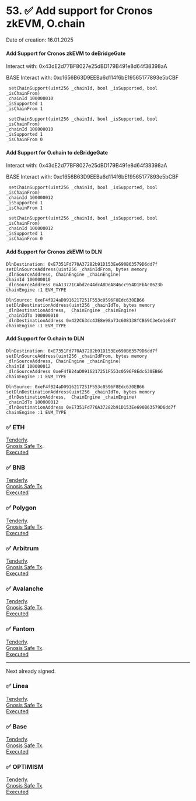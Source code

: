 # 53. ✅ Add support for Cronos zkEVM, O.chain 
Date of creation: 16.01.2025

#### Add Support for Cronos zkEVM to deBridgeGate
Interact with: 0x43dE2d77BF8027e25dBD179B491e8d64f38398aA

BASE Interact with: 0xc1656B63D9EEBa6d114f6bE19565177893e5bCBF

```
 setChainSupport(uint256 _chainId, bool _isSupported, bool _isChainFrom) 
_chainId 100000010 
_isSupported 1
_isChainFrom 1
```
```
 setChainSupport(uint256 _chainId, bool _isSupported, bool _isChainFrom) 
_chainId 100000010
_isSupported 1
_isChainFrom 0
```


#### Add Support for O.chain to deBridgeGate
Interact with: 0x43dE2d77BF8027e25dBD179B491e8d64f38398aA

BASE Interact with: 0xc1656B63D9EEBa6d114f6bE19565177893e5bCBF

```
 setChainSupport(uint256 _chainId, bool _isSupported, bool _isChainFrom) 
_chainId 100000012 
_isSupported 1
_isChainFrom 1
```
```
 setChainSupport(uint256 _chainId, bool _isSupported, bool _isChainFrom) 
_chainId 100000012
_isSupported 1
_isChainFrom 0
```

####  Add Support for Cronos zkEVM to DLN

```
DlnDestination: 0xE7351Fd770A37282b91D153Ee690B63579D6dd7f
setDlnSourceAddress(uint256 _chainIdFrom, bytes memory _dlnSourceAddress, ChainEngine _chainEngine)
chainId 100000010
_dlnSourceAddress 0xA13771CAbd2e44dcA8DeA846cc954D1FbAc0623b
chainEngine :1 EVM_TYPE
```

```
DlnSource: 0xeF4fB24aD0916217251F553c0596F8Edc630EB66
setDlnDestinationAddress(uint256 _chainIdTo, bytes memory _dlnDestinationAddress,  ChainEngine _chainEngine)
_chainIdTo 100000010
_dlnDestinationAddress 0x422C63dc43E8e98a73c608138fCB69C3eCe1eE47
chainEngine :1 EVM_TYPE
```



####  Add Support for O.chain to DLN

```
DlnDestination: 0xE7351Fd770A37282b91D153Ee690B63579D6dd7f
setDlnSourceAddress(uint256 _chainIdFrom, bytes memory _dlnSourceAddress, ChainEngine _chainEngine)
chainId 100000012
_dlnSourceAddress 0xeF4fB24aD0916217251F553c0596F8Edc630EB66
chainEngine :1 EVM_TYPE
```

```
DlnSource: 0xeF4fB24aD0916217251F553c0596F8Edc630EB66
setDlnDestinationAddress(uint256 _chainIdTo, bytes memory _dlnDestinationAddress,  ChainEngine _chainEngine)
_chainIdTo 100000012
_dlnDestinationAddress 0xE7351Fd770A37282b91D153Ee690B63579D6dd7f
chainEngine :1 EVM_TYPE
```



### ✅ ETH 
[Tenderly](https://dashboard.tenderly.co/public/safe/safe-apps/simulator/09bdcc1f-c47a-450b-b1be-f9411abd5ad5/logs).   
[Gnosis Safe Tx](https://app.safe.global/transactions/tx?id=multisig_0x6bec1faF33183e1Bc316984202eCc09d46AC92D5_0x9d372070e7c9d5b52ed1a17a3749f8aa17aa1a26e8fb45a6e1eb5f43c654fdc2&safe=eth:0x6bec1faF33183e1Bc316984202eCc09d46AC92D5).   
[Executed](https://etherscan.io/tx/0xeb6421544011e1b6a6de05f0923e889768f186dbc2cf422ae73509867c1358bd)

### ✅ BNB
[Tenderly](https://dashboard.tenderly.co/public/safe/safe-apps/simulator/0b4d9cdc-85a6-4417-bc61-98becd87b36d/logs).   
[Gnosis Safe Tx](https://app.safe.global/transactions/tx?id=multisig_0xA52842cD43fA8c4B6660E443194769531d45b265_0x43b5e64572131bc7e40c0a65e92c595d27764b73778da62946994bb0762d2636&safe=bnb:0xA52842cD43fA8c4B6660E443194769531d45b265).   
[Executed](https://bscscan.com/tx/0xf5d044027eb3b673352410bb94368388bb055198221a4cbf5b8f6735767d49d8)

### ✅ Polygon
[Tenderly](https://dashboard.tenderly.co/public/safe/safe-apps/simulator/1bf49179-ebf4-405b-9779-3ed0b1624d53/logs).   
[Gnosis Safe Tx](https://app.safe.global/transactions/tx?id=multisig_0xA52842cD43fA8c4B6660E443194769531d45b265_0x9326e32c73f795da57e544a091872a8a0a83d25cb87fc51c6bee5b9dccf7cb3c&safe=matic:0xA52842cD43fA8c4B6660E443194769531d45b265).   
[Executed](https://polygonscan.com/tx/0x4db1eeb31d356124ce96e10469ae903b220da1166a0fb44c72f362d338e64cf6)

### ✅ Arbitrum
[Tenderly](https://dashboard.tenderly.co/public/safe/safe-apps/simulator/baa199f5-f1a7-4dc2-afc0-f3ae09a51c4b/logs).   
[Gnosis Safe Tx](https://app.safe.global/transactions/tx?id=multisig_0xA52842cD43fA8c4B6660E443194769531d45b265_0x7731d523325488061624142ac67fc56f932dcac62852bedb56963aaeb8a2cecf&safe=arb1:0xA52842cD43fA8c4B6660E443194769531d45b265).   
[Executed](https://arbiscan.io/tx/0x1c154b355d067057bc7f6435cc33a29fd8b98a1262c29a3fe92b1f2b2b553d68)

### ✅ Avalanche
[Tenderly](https://dashboard.tenderly.co/public/safe/safe-apps/simulator/b6c4af9f-78c0-4b8e-a41c-ac90aae34679/logs).   
[Gnosis Safe Tx](https://app.safe.global/transactions/tx?id=multisig_0x8AC842e8f3be6BF67ccfdC87CE3F98D635008Ef0_0xe2838d6ee338112735775c08ad2125fcfddce5ae492f4968ec4b3ce2564fffc1&safe=avax:0x8AC842e8f3be6BF67ccfdC87CE3F98D635008Ef0).   
[Executed](https://snowtrace.io/tx/0xde0a6ac91a70b260569123dc27f5ff4aa62dd4600098a7b8d923998d91ec42c2)

### ✅ Fantom
[Tenderly](https://dashboard.tenderly.co/yaro/dln-prod/simulator/b54ac308-7c06-4955-a8df-b9f3fe9a5b2a/logs).   
[Gnosis Safe Tx](https://safe.fantom.network/transactions/tx?id=multisig_0xA52842cD43fA8c4B6660E443194769531d45b265_0xdbfac2bb8066047b6ee98fd8afc3ba7a32d90fbd5f12b161b76c283ea779b46b&safe=ftm:0xA52842cD43fA8c4B6660E443194769531d45b265).   
[Executed](https://ftmscan.com/tx/0x647fb74b23f3016d56856f576459782804531d703d24db066ae3d98729504f9a)

------------------------------
Next already signed.   

### ✅ Linea
[Tenderly](https://dashboard.tenderly.co/public/safe/safe-apps/simulator/c317cac0-393c-4bc1-8e48-a482797bc2b3/logs).   
[Gnosis Safe Tx](https://app.safe.global/transactions/tx?id=multisig_0xA52842cD43fA8c4B6660E443194769531d45b265_0x55ecd4f25af716057a19d686ea95224d96feeb16bd8f25d6c93eca8d85380d52&safe=linea:0xA52842cD43fA8c4B6660E443194769531d45b265).   
[Executed](https://lineascan.build/tx/0x7cfd9dd3ac0fe4aa8abef9f8f503647aae2080498ac99d78d9a4d4876dd50fd2)

### ✅ Base
[Tenderly](https://dashboard.tenderly.co/public/safe/safe-apps/simulator/6a0b3da5-4298-4f01-ac84-7e2af9159721/logs).   
[Gnosis Safe Tx](https://app.safe.global/transactions/tx?id=multisig_0xF0A9d50F912D64D1105b276526e21881bF48A29e_0xd5f2169d14ac35170ededc0c9a2a1bdd0b75f90db4a50201cf2464cdd369357d&safe=base:0xF0A9d50F912D64D1105b276526e21881bF48A29e).   
[Executed](https://basescan.org/tx/0x5982f9af0f95430dea055593a6df2176293808c59373af1959a6c4eb92eed3f6)

### ✅ OPTIMISM
[Tenderly](https://dashboard.tenderly.co/public/safe/safe-apps/simulator/e0312ad3-9132-498e-837c-033d9c8444ac/logs).   
[Gnosis Safe Tx](https://app.safe.global/transactions/tx?id=multisig_0xA52842cD43fA8c4B6660E443194769531d45b265_0x5ffcea157dae43886ad24acfc7b04a5041287ecd4bee2f7797065834e60bbf49&safe=oeth:0xA52842cD43fA8c4B6660E443194769531d45b265).   
[Executed](https://optimistic.etherscan.io/tx/0x8a0e88a55ede8197dcfd5a2a548c201c0aba616051574dcd525796ded5ac5dd5)
